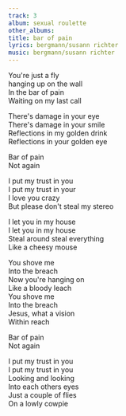 ```yaml
---
track: 3
album: sexual roulette
other_albums:
title: bar of pain
lyrics: bergmann/susann richter
music: bergmann/susann richter
---
```

You're just a fly  
hanging up on the wall  
In the bar of pain  
Waiting on my last call  
  
There's damage in your eye  
There's damage in your smile  
Reflections in my golden drink  
Reflections in your golden eye  
  
Bar of pain  
Not again  
  
I put my trust in you  
I put my trust in your  
I love you crazy  
But please don't steal my stereo  
  
I let you in my house  
I let you in my house  
Steal around steal everything  
Like a cheesy mouse  
  
You shove me  
Into the breach  
Now you're hanging on  
Like a bloody leach  
You shove me  
Into the breach  
Jesus, what a vision  
Within reach  
  
Bar of pain  
Not again  
  
I put my trust in you  
I put my trust in you  
Looking and looking  
Into each others eyes  
Just a couple of flies  
On a lowly cowpie  
